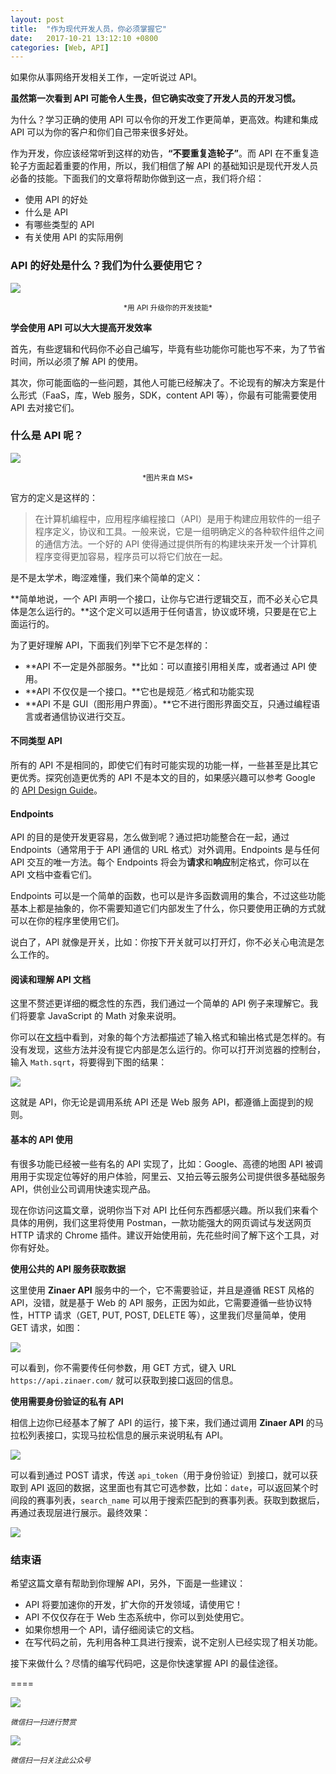 ```yaml
---
layout: post
title:  "作为现代开发人员，你必须掌握它"
date:   2017-10-21 13:12:10 +0800
categories: [Web, API]
---
```

如果你从事网络开发相关工作，一定听说过 API。

**虽然第一次看到 API 可能令人生畏，但它确实改变了开发人员的开发习惯。**

为什么？学习正确的使用 API 可以令你的开发工作更简单，更高效。构建和集成 API 可以为你的客户和你们自己带来很多好处。

作为开发，你应该经常听到这样的劝告，**“不要重复造轮子”**。而 API 在不重复造轮子方面起着重要的作用，所以，我们相信了解 API 的基础知识是现代开发人员必备的技能。下面我们的文章将帮助你做到这一点，我们将介绍：

* 使用 API 的好处
* 什么是 API
* 有哪些类型的 API
* 有关使用 API 的实际用例

### API 的好处是什么？我们为什么要使用它？

![](http://pic.zinaer.com/201710/top_level_skill.gif)
<center><small>*用 API 升级你的开发技能*</small></center>

**学会使用 API 可以大大提高开发效率**

首先，有些逻辑和代码你不必自己编写，毕竟有些功能你可能也写不来，为了节省时间，所以必须了解 API 的使用。

其次，你可能面临的一些问题，其他人可能已经解决了。不论现有的解决方案是什么形式（FaaS，库，Web 服务，SDK，content API 等），你最有可能需要使用 API 去对接它们。

### 什么是 API 呢？

![](http://pic.zinaer.com/201710/api_ms.png)
<center><small>*图片来自 MS*</small></center>

官方的定义是这样的：

> 在计算机编程中，应用程序编程接口（API）是用于构建应用软件的一组子程序定义，协议和工具。一般来说，它是一组明确定义的各种软件组件之间的通信方法。一个好的 API 使得通过提供所有的构建块来开发一个计算机程序变得更加容易，程序员可以将它们放在一起。

是不是太学术，晦涩难懂，我们来个简单的定义：

**简单地说，一个 API 声明一个接口，让你与它进行逻辑交互，而不必关心它具体是怎么运行的。**这个定义可以适用于任何语言，协议或环境，只要是在它上面运行的。

为了更好理解 API，下面我们列举下它不是怎样的：

* **API 不一定是外部服务。**比如：可以直接引用相关库，或者通过 API 使用。
* **API 不仅仅是一个接口。**它也是规范／格式和功能实现
* **API 不是 GUI（图形用户界面）。**它不进行图形界面交互，只通过编程语言或者通信协议进行交互。

#### 不同类型 API

所有的 API 不是相同的，即使它们有时可能实现的功能一样，一些甚至是比其它更优秀。探究创造更优秀的 API 不是本文的目的，如果感兴趣可以参考 Google 的 [API Design Guide](https://cloud.google.com/apis/design/)。

#### Endpoints

API 的目的是使开发更容易，怎么做到呢？通过把功能整合在一起，通过 Endpoints（通常用于于 API 通信的 URL 格式）对外调用。Endpoints 是与任何 API 交互的唯一方法。每个 Endpoints 将会为**请求**和**响应**制定格式，你可以在 API 文档中查看它们。

Endpoints 可以是一个简单的函数，也可以是许多函数调用的集合，不过这些功能基本上都是抽象的，你不需要知道它们内部发生了什么，你只要使用正确的方式就可以在你的程序里使用它们。

说白了，API 就像是开关，比如：你按下开关就可以打开灯，你不必关心电流是怎么工作的。

#### 阅读和理解 API 文档

这里不赘述更详细的概念性的东西，我们通过一个简单的 API 例子来理解它。我们将要拿 JavaScript 的 Math 对象来说明。

你可以在[文档](https://developer.mozilla.org/zh-CN/docs/Web/JavaScript/Reference/Global_Objects/Math)中看到，对象的每个方法都描述了输入格式和输出格式是怎样的。有没有发现，这些方法并没有提它内部是怎么运行的。你可以打开浏览器的控制台，输入 `Math.sqrt`，将要得到下图的结果：

![](http://pic.zinaer.com/201710/math_sqrt.png)

这就是 API，你无论是调用系统 API 还是 Web 服务 API，都遵循上面提到的规则。

#### 基本的 API 使用

有很多功能已经被一些有名的 API 实现了，比如：Google、高德的地图 API 被调用用于实现定位等好的用户体验，阿里云、又拍云等云服务公司提供很多基础服务 API，供创业公司调用快速实现产品。

现在你访问这篇文章，说明你当下对 API 比任何东西都感兴趣。所以我们来看个具体的用例，我们这里将使用 Postman，一款功能强大的网页调试与发送网页 HTTP 请求的 Chrome 插件。建议开始使用前，先花些时间了解下这个工具，对你有好处。

**使用公共的 API 服务获取数据**

这里使用 **Zinaer API** 服务中的一个，它不需要验证，并且是遵循 REST 风格的 API，没错，就是基于 Web 的 API 服务，正因为如此，它需要遵循一些协议特性，HTTP 请求（GET, PUT, POST, DELETE 等），这里我们尽量简单，使用 GET 请求，如图：

![](http://pic.zinaer.com/201710/api_postman.png)

可以看到，你不需要传任何参数，用 GET 方式，键入 URL `https://api.zinaer.com/` 就可以获取到接口返回的信息。

**使用需要身份验证的私有 API**

相信上边你已经基本了解了 API 的运行，接下来，我们通过调用 **Zinaer API** 的马拉松列表接口，实现马拉松信息的展示来说明私有 API。

![](http://pic.zinaer.com/201710/marathon_list.png!/fw/600)

可以看到通过 POST 请求，传送 `api_token`（用于身份验证）到接口，就可以获取到 API 返回的数据，这里面也有其它可选参数，比如：`date`，可以返回某个时间段的赛事列表，`search_name` 可以用于搜索匹配到的赛事列表。获取到数据后，再通过表现层进行展示。最终效果：

![](http://pic.zinaer.com/201710/marathon.png!/fw/300)

### 结束语

希望这篇文章有帮助到你理解 API，另外，下面是一些建议：

* API 将要加速你的开发，扩大你的开发领域，请使用它！
* API 不仅仅存在于 Web 生态系统中，你可以到处使用它。
* 如果你想用一个 API，请仔细阅读它的文档。
* 在写代码之前，先利用各种工具进行搜索，说不定别人已经实现了相关功能。

接下来做什么？尽情的编写代码吧，这是你快速掌握 API 的最佳途径。

====

![](http://pic.zinaer.com/201710/zanshang.jpg)

<small>*微信扫一扫进行赞赏*</small>

![](http://pic.zinaer.com/201710/zinaer_wx.jpg)

<small>*微信扫一扫关注此公众号*</small>
